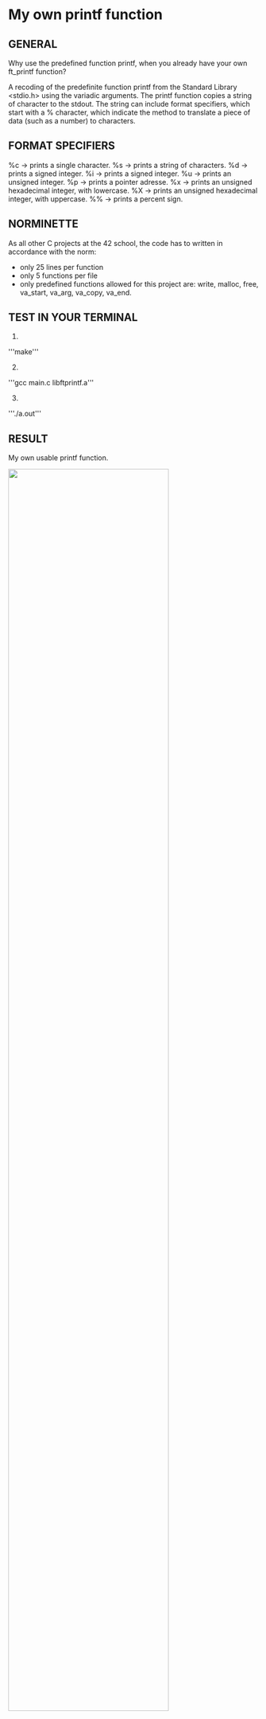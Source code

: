 # My own printf function
## GENERAL
Why use the predefined function printf, when you already have your own ft_printf function?

A recoding of the predefinite function printf from the Standard Library <stdio.h> using the variadic arguments. The printf function copies a string of character to the stdout. The string can include format specifiers, which start with a % character, which indicate the method to translate a piece of data (such as a number) to characters.

## FORMAT SPECIFIERS
%c -> prints a single character.
%s -> prints a string of characters.
%d -> prints a signed integer.
%i -> prints a signed integer.
%u -> prints an unsigned integer.
%p -> prints a pointer adresse.
%x -> prints an unsigned hexadecimal integer, with lowercase.
%X -> prints an unsigned hexadecimal integer, with uppercase.
%% -> prints a percent sign.

## NORMINETTE
As all other C projects at the 42 school, the code has to written in accordance with the norm:
- only 25 lines per function
- only 5 functions per file
- only predefined functions allowed for this project are: write, malloc, free, va_start, va_arg, va_copy, va_end.

## TEST IN YOUR TERMINAL
1.
'''make'''

2.
'''gcc main.c libftprintf.a'''

3.
'''./a.out'''

## RESULT
My own usable printf function.

<img src="https://github.com/42elenz/printf/blob/main/printf_evl.png" width=80%>
